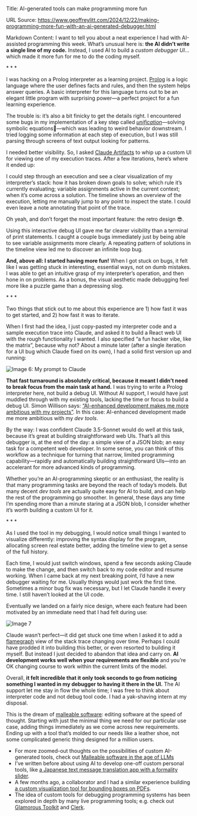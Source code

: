 Title: AI-generated tools can make programming more fun

URL Source: https://www.geoffreylitt.com/2024/12/22/making-programming-more-fun-with-an-ai-generated-debugger.html

Markdown Content:
I want to tell you about a neat experience I had with AI-assisted programming this week. What’s unusual here is: **the AI didn’t write a single line of my code.** Instead, I used AI to build a _custom debugger UI_… which made it more fun for me to do the coding myself.

\* \* \*

I was hacking on a Prolog interpreter as a learning project. [Prolog](https://en.wikipedia.org/wiki/Prolog) is a logic language where the user defines facts and rules, and then the system helps answer queries. A basic interpreter for this language turns out to be an elegant little program with surprising power—a perfect project for a fun learning experience.

The trouble is: it’s also a bit finicky to get the details right. I encountered some bugs in my implementation of a key step called [_unification_](https://en.wikipedia.org/wiki/Unification_(computer_science))—solving symbolic equations—which was leading to weird behavior downstream. I tried logging some information at each step of execution, but I was still parsing through screens of text output looking for patterns.

I needed better visibility. So, I asked [Claude Artifacts](https://support.anthropic.com/en/articles/9487310-what-are-artifacts-and-how-do-i-use-them) to whip up a custom UI for viewing one of my execution traces. After a few iterations, here’s where it ended up:

I could step through an execution and see a clear visualization of my interpreter’s stack: how it has broken down goals to solve; which rule it’s currently evaluating; variable assignments active in the current context; when it’s come across a solution. The timeline shows an overview of the execution, letting me manually jump to any point to inspect the state. I could even leave a note annotating that point of the trace.

Oh yeah, and don’t forget the most important feature: the retro design 😎.

Using this interactive debug UI gave me far clearer visibility than a terminal of print statements. I caught a couple bugs immediately just by being able to see variable assignments more clearly. A repeating pattern of solutions in the timeline view led me to discover an infinite loop bug.

**And, above all: I started having more fun!** When I got stuck on bugs, it felt like I was getting stuck in interesting, essential ways, not on dumb mistakes. I was able to get an intuitive grasp of my interpreter’s operation, and then hone in on problems. As a bonus, the visual aesthetic made debugging feel more like a puzzle game than a depressing slog.

\* \* \*

Two things that stick out to me about this experience are 1) how fast it was to get started, and 2) how fast it was to iterate.

When I first had the idea, I just copy-pasted my interpreter code and a sample execution trace into Claude, and asked it to build a React web UI with the rough functionality I wanted. I also specified “a fun hacker vibe, like the matrix”, because why not? About a minute later (after a single iteration for a UI bug which Claude fixed on its own), I had a solid first version up and running:

![Image 6: My prompt to Claude](https://www.geoffreylitt.com/images/article_images/debugger/prompt.png?1734903615)

**That fast turnaround is absolutely critical, because it meant I didn’t need to break focus from the main task at hand.** I was trying to write a Prolog interpreter here, not build a debug UI. Without AI support, I would have just muddled through with my existing tools, lacking the time or focus to build a debug UI. Simon Willison says: [“AI-enhanced development makes me more ambitious with my projects”](https://simonwillison.net/2023/Mar/27/ai-enhanced-development/). In this case: AI-enhanced development made me more ambitious with my _dev tools_.

By the way: I was confident Claude 3.5-Sonnet would do well at this task, because it’s great at building straightforward web UIs. That’s all this debugger is, at the end of the day: a simple view of a JSON blob; an easy task for a competent web developer. In some sense, you can think of this workflow as a technique for turning that narrow, limited programming capability—rapidly and automatically building straightforward UIs—into an accelerant for more advanced kinds of programming.

Whether you’re an AI-programming skeptic or an enthusiast, the reality is that many programming tasks are beyond the reach of today’s models. But many decent _dev tools_ are actually quite easy for AI to build, and can help the rest of the programming go smoother. In general, these days any time I’m spending more than a minute staring at a JSON blob, I consider whether it’s worth building a custom UI for it.

\* \* \*

As I used the tool in my debugging, I would notice small things I wanted to visualize differently: improving the syntax display for the program, allocating screen real estate better, adding the timeline view to get a sense of the full history.

Each time, I would just switch windows, spend a few seconds asking Claude to make the change, and then switch back to my code editor and resume working. When I came back at my next breaking point, I’d have a new debugger waiting for me. Usually things would just work the first time. Sometimes a minor bug fix was necessary, but I let Claude handle it every time. I still haven’t looked at the UI code.

Eventually we landed on a fairly nice design, where each feature had been motivated by an immediate need that I had felt during use:

![Image 7](https://www.geoffreylitt.com/images/article_images/debugger/debugger-annotated.png?1734903615)

Claude wasn’t perfect—it did get stuck one time when I asked it to add a [flamegraph](https://www.brendangregg.com/flamegraphs.html) view of the stack trace changing over time. Perhaps I could have prodded it into building this better, or even resorted to building it myself. But instead I just decided to abandon that idea and carry on. **AI development works well when your requirements are flexible** and you’re OK changing course to work within the current limits of the model.

Overall, **it felt incredible that it only took seconds to go from noticing something I wanted in my debugger to having it there in the UI.** The AI support let me stay in flow the whole time; I was free to think about interpreter code and not debug tool code. I had a yak-shaving intern at my disposal.

This is the dream of [malleable software](https://www.geoffreylitt.com/2023/03/25/llm-end-user-programming): editing software at the speed of thought. Starting with just the minimal thing we need for our particular use case, adding things immediately as we come across new requirements. Ending up with a tool that’s molded to our needs like a leather shoe, not some complicated generic thing designed for a million users.

*   For more zoomed-out thoughts on the possibilities of custom AI-generated tools, check out [Malleable software in the age of LLMs](https://www.geoffreylitt.com/2023/03/25/llm-end-user-programming)
*   I’ve written before about using AI to develop one-off custom personal tools, like [a Japanese text message translation app with a formality slider](https://www.geoffreylitt.com/2023/07/25/building-personal-tools-on-the-fly-with-llms).
*   A few months ago, a collaborator and I had a similar experience building [a custom visualization tool for bounding boxes on PDFs](https://x.com/geoffreylitt/status/1821666220644683950).
*   The idea of custom tools for debugging programming systems has been explored in depth by many live programming tools; e.g. check out [Glamorous Toolkit](https://gtoolkit.com/) and [Clerk](https://clerk.vision/).
